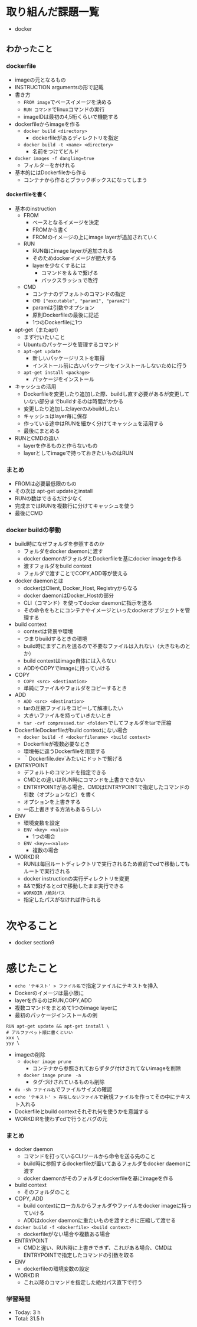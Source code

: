 # 取り組んだ課題一覧
- docker
## わかったこと
### dockerfile
- imageの元となるもの
- INSTRUCTION argumentsの形で記載
- 書き方
  - `FROM image`でベースイメージを決める
  - `RUN コマンド`でlinuxコマンドの実行
  - imageIDは最初の4,5桁くらいで機能する
- dockerfileからimageを作る
  - `docker build <directory>`
    - dockerfileがあるディレクトリを指定
  - `docker build -t <name> <directory>`
    - 名前をつけてビルド
- `docker images -f dangling=true`
  - フィルターをかけれる
- 基本的にはDockerfileから作る
  - コンテナから作るとブラックボックスになってしまう
#### dockerfileを書く
- 基本のinstruction
  - FROM
    - ベースとなるイメージを決定
    - FROMから書く
    - FROMのイメージの上にimage layerが追加されていく
  - RUN
    - RUN毎にimage layerが追加される
    - そのためdockerイメージが肥大する
    - layerを少なくするには
      - コマンドを＆＆で繋げる
      - バックスラッシュで改行
  - CMD
    - コンテナのデフォルトのコマンドの指定
    - `CMD ["excutable", "param1", "param2"]`
    - paramは引数やオプション
    - 原則Dockerfileの最後に記述
    - 1つのDockerfileに1つ
- apt-get（またapt）
  - まず行いたいこと
  -  Ubuntuのパッケージを管理するコマンド
  -  `apt-get update`
     -  新しいパッケージリストを取得
     -  インストール前に古いパッケージをインストールしないために行う
  - `apt-get install <package>`
    - パッケージをインストール
- キャッシュの活用
  - Dockerfileを変更したり追加した際、buildし直す必要があるが変更していない部分までbuildするのは時間がかかる
  - 変更したり追加したlayerのみbuildしたい
  - キャッシュはlayer毎に保存
  - 作っている途中はRUNを細かく分けてキャッシュを活用する
  - 最後にまとめる
- RUNとCMDの違い
  - layerを作るものと作らないもの
  - layerとしてimageで持っておきたいものはRUN
### まとめ
- FROMは必要最低限のもの
- その次は apt-get updateとinstall
- RUNの数はできるだけ少なく
- 完成まではRUNを複数行に分けてキャッシュを使う
- 最後にCMD

### docker buildの挙動
- build時になぜフォルダを参照するのか
  - フォルダをdocker daemonに渡す
  - docker daemonがフォルダとDockerfileを基にdocker imageを作る
  - 渡すフォルダをbuild context
  - フォルダで渡すことでCOPY,ADD等が使える
- docker daemonとは
  - dockerはClient, Docker_Host, Registryからなる
  - docker daemonはDocker_Hostの部分
  - CLI（コマンド）を使ってdocker daemonに指示を送る
  - その命令をもとにコンテナやイメージといったdockerオブジェクトを管理する
- build context
  - contextは背景や環境
  - つまりbuildするときの環境
  - build時にまずこれを送るので不要なファイルは入れない（大きなものとか）
  - build contextはimage自体には入らない
  - ADDやCOPYでimageに持っていける
- COPY
  - `COPY <src> <destination>`
  - 単純にファイルやフォルダをコピーするとき
- ADD
  - `ADD <src> <destination>`
  - tarの圧縮ファイルをコピーして解凍したい
  - 大きいファイルを持っていきたいとき
  - `tar -cvf compressed.tar <folder>`でしてフォルダをtarで圧縮
- DockerfileDockerfileがbuild contextにない場合
  - `docker build -f <dockerfilename> <build context>`
  - Dockerfileが複数必要なとき
  - 環境毎に違うDockerfileを用意する
  - ｀Dockerfile.dev`みたいにドットで繋げる
- ENTRYPOINT
  - デフォルトのコマンドを指定できる
  - CMDとの違いはRUN時にコマンドを上書きできない
  - ENTRYPOINTがある場合、CMDはENTRYPOINTで指定したコマンドの引数（オプションなど）を書く
  - オプションを上書きする
  - 一応上書きする方法もあるらしい
- ENV
  - 環境変数を設定
  - `ENV <key> <value>`
    - 1つの場合
  - `ENV <key>=<value>`
    - 複数の場合
- WORKDIR
  - RUNは毎回ルートディレクトリで実行されるため直前でcdで移動してもルートで実行される
  - docker instructionの実行ディレクトリを変更
  - &&で繋げるとcdで移動したまま実行できる
  - `WORKDIR /絶対パス`
  - 指定したパスがなければ作られる

# 次やること
- docker section9
# 感じたこと
- `echo 'テキスト' > ファイル名`で指定ファイルにテキストを挿入
- Dockerのイメージは最小限に
- layerを作るのはRUN,COPY,ADD
- 複数コマンドをまとめて1つのimage layerに
- 最初のパッケージインストールの例
```
RUN apt-get update && apt-get install \
# アルファベット順に書くといい
xxx \
yyy \
```
- imageの削除
  - `docker image prune`
    - コンテナから参照されておらずタグ付けされてないimageを削除
  - `docker image prune　-a`
    - タグづけされているものも削除
- `du -sh ファイル名`でファイルサイズの確認
- `echo 'テキスト' > 存在しないファイル`で新規ファイルを作ってその中にテキスト入れる
- Dockerfileとbuild contextそれぞれ何を使うかを意識する
- WORKDIRを使わずcdで行うとバグの元
### まとめ
- docker daemon
  - コマンドを打っているCLIツールから命令を送る先のこと
  - build時に参照するdockerfileが置いてあるフォルダをdocker daemonに渡す
  - docker daemonがそのフォルダとdockerfileを基にimageを作る
- build context
  - そのフォルダのこと
- COPY, ADD
  - build contextにローカルからフォルダやファイルをdocker imageに持っていける
  - ADDはdocker daemonに重たいものを渡すときに圧縮して渡せる
- `docker build -f <dockerfile> <build context>`
  - dockerfileがない場合や複数ある場合
- ENTRYPOINT
  - CMDと違い、RUN時に上書きできず、これがある場合、CMDはENTRYPOINTで指定したコマンドの引数を取る
- ENV
  - dockerfileの環境変数の設定
- WORKDIR
  - これ以降のコマンドを指定した絶対パス直下で行う


### 学習時間
- Today: 3 h
- Total: 31.5 h